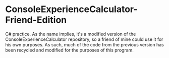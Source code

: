 # ConsoleExperienceCalculator-Friend-Edition
C# practice. As the name implies, it's a modified version of the ConsoleExperienceCalculator repository, so a friend of mine could use it for his own purposes. As such, much of the code from the previous version has been recycled and modified for the purposes of this program.
